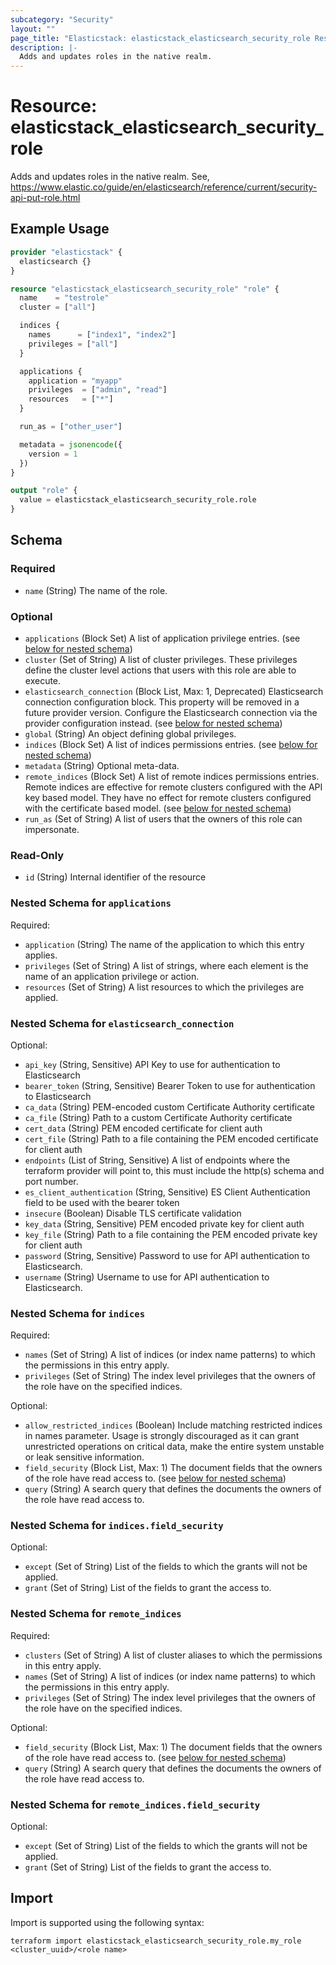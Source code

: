 ```yaml
---
subcategory: "Security"
layout: ""
page_title: "Elasticstack: elasticstack_elasticsearch_security_role Resource"
description: |-
  Adds and updates roles in the native realm.
---
```


# Resource: elasticstack_elasticsearch_security_role

Adds and updates roles in the native realm. See, https://www.elastic.co/guide/en/elasticsearch/reference/current/security-api-put-role.html

## Example Usage

```terraform
provider "elasticstack" {
  elasticsearch {}
}

resource "elasticstack_elasticsearch_security_role" "role" {
  name    = "testrole"
  cluster = ["all"]

  indices {
    names      = ["index1", "index2"]
    privileges = ["all"]
  }

  applications {
    application = "myapp"
    privileges  = ["admin", "read"]
    resources   = ["*"]
  }

  run_as = ["other_user"]

  metadata = jsonencode({
    version = 1
  })
}

output "role" {
  value = elasticstack_elasticsearch_security_role.role
}
```

<!-- schema generated by tfplugindocs -->
## Schema

### Required

- `name` (String) The name of the role.

### Optional

- `applications` (Block Set) A list of application privilege entries. (see [below for nested schema](#nestedblock--applications))
- `cluster` (Set of String) A list of cluster privileges. These privileges define the cluster level actions that users with this role are able to execute.
- `elasticsearch_connection` (Block List, Max: 1, Deprecated) Elasticsearch connection configuration block. This property will be removed in a future provider version. Configure the Elasticsearch connection via the provider configuration instead. (see [below for nested schema](#nestedblock--elasticsearch_connection))
- `global` (String) An object defining global privileges.
- `indices` (Block Set) A list of indices permissions entries. (see [below for nested schema](#nestedblock--indices))
- `metadata` (String) Optional meta-data.
- `remote_indices` (Block Set) A list of remote indices permissions entries. Remote indices are effective for remote clusters configured with the API key based model. They have no effect for remote clusters configured with the certificate based model. (see [below for nested schema](#nestedblock--remote_indices))
- `run_as` (Set of String) A list of users that the owners of this role can impersonate.

### Read-Only

- `id` (String) Internal identifier of the resource

<a id="nestedblock--applications"></a>
### Nested Schema for `applications`

Required:

- `application` (String) The name of the application to which this entry applies.
- `privileges` (Set of String) A list of strings, where each element is the name of an application privilege or action.
- `resources` (Set of String) A list resources to which the privileges are applied.


<a id="nestedblock--elasticsearch_connection"></a>
### Nested Schema for `elasticsearch_connection`

Optional:

- `api_key` (String, Sensitive) API Key to use for authentication to Elasticsearch
- `bearer_token` (String, Sensitive) Bearer Token to use for authentication to Elasticsearch
- `ca_data` (String) PEM-encoded custom Certificate Authority certificate
- `ca_file` (String) Path to a custom Certificate Authority certificate
- `cert_data` (String) PEM encoded certificate for client auth
- `cert_file` (String) Path to a file containing the PEM encoded certificate for client auth
- `endpoints` (List of String, Sensitive) A list of endpoints where the terraform provider will point to, this must include the http(s) schema and port number.
- `es_client_authentication` (String, Sensitive) ES Client Authentication field to be used with the bearer token
- `insecure` (Boolean) Disable TLS certificate validation
- `key_data` (String, Sensitive) PEM encoded private key for client auth
- `key_file` (String) Path to a file containing the PEM encoded private key for client auth
- `password` (String, Sensitive) Password to use for API authentication to Elasticsearch.
- `username` (String) Username to use for API authentication to Elasticsearch.


<a id="nestedblock--indices"></a>
### Nested Schema for `indices`

Required:

- `names` (Set of String) A list of indices (or index name patterns) to which the permissions in this entry apply.
- `privileges` (Set of String) The index level privileges that the owners of the role have on the specified indices.

Optional:

- `allow_restricted_indices` (Boolean) Include matching restricted indices in names parameter. Usage is strongly discouraged as it can grant unrestricted operations on critical data, make the entire system unstable or leak sensitive information.
- `field_security` (Block List, Max: 1) The document fields that the owners of the role have read access to. (see [below for nested schema](#nestedblock--indices--field_security))
- `query` (String) A search query that defines the documents the owners of the role have read access to.

<a id="nestedblock--indices--field_security"></a>
### Nested Schema for `indices.field_security`

Optional:

- `except` (Set of String) List of the fields to which the grants will not be applied.
- `grant` (Set of String) List of the fields to grant the access to.



<a id="nestedblock--remote_indices"></a>
### Nested Schema for `remote_indices`

Required:

- `clusters` (Set of String) A list of cluster aliases to which the permissions in this entry apply.
- `names` (Set of String) A list of indices (or index name patterns) to which the permissions in this entry apply.
- `privileges` (Set of String) The index level privileges that the owners of the role have on the specified indices.

Optional:

- `field_security` (Block List, Max: 1) The document fields that the owners of the role have read access to. (see [below for nested schema](#nestedblock--remote_indices--field_security))
- `query` (String) A search query that defines the documents the owners of the role have read access to.

<a id="nestedblock--remote_indices--field_security"></a>
### Nested Schema for `remote_indices.field_security`

Optional:

- `except` (Set of String) List of the fields to which the grants will not be applied.
- `grant` (Set of String) List of the fields to grant the access to.

## Import

Import is supported using the following syntax:

```shell
terraform import elasticstack_elasticsearch_security_role.my_role <cluster_uuid>/<role name>
```
